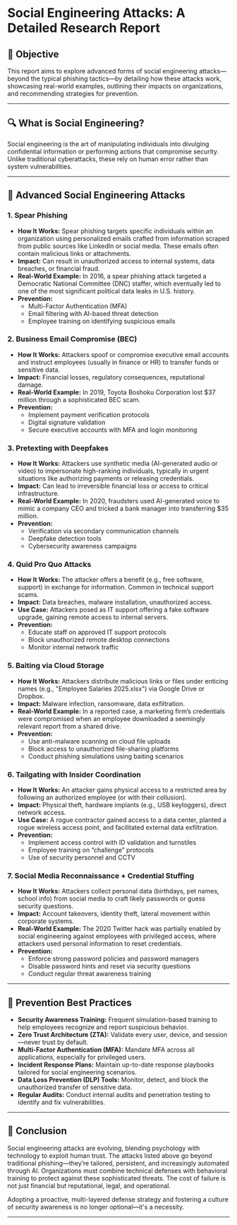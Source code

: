 
# Social Engineering Attacks: A Detailed Research Report

## 📌 Objective

This report aims to explore advanced forms of social engineering attacks—beyond the typical phishing tactics—by detailing how these attacks work, showcasing real-world examples, outlining their impacts on organizations, and recommending strategies for prevention.

---

## 🔍 What is Social Engineering?

Social engineering is the art of manipulating individuals into divulging confidential information or performing actions that compromise security. Unlike traditional cyberattacks, these rely on human error rather than system vulnerabilities.

---

## 🧠 Advanced Social Engineering Attacks

### 1. **Spear Phishing**
- **How It Works:** Spear phishing targets specific individuals within an organization using personalized emails crafted from information scraped from public sources like LinkedIn or social media. These emails often contain malicious links or attachments.
- **Impact:** Can result in unauthorized access to internal systems, data breaches, or financial fraud.
- **Real-World Example:** In 2016, a spear phishing attack targeted a Democratic National Committee (DNC) staffer, which eventually led to one of the most significant political data leaks in U.S. history.
- **Prevention:**
  - Multi-Factor Authentication (MFA)
  - Email filtering with AI-based threat detection
  - Employee training on identifying suspicious emails

### 2. **Business Email Compromise (BEC)**
- **How It Works:** Attackers spoof or compromise executive email accounts and instruct employees (usually in finance or HR) to transfer funds or sensitive data.
- **Impact:** Financial losses, regulatory consequences, reputational damage.
- **Real-World Example:** In 2019, Toyota Boshoku Corporation lost $37 million through a sophisticated BEC scam.
- **Prevention:**
  - Implement payment verification protocols
  - Digital signature validation
  - Secure executive accounts with MFA and login monitoring

### 3. **Pretexting with Deepfakes**
- **How It Works:** Attackers use synthetic media (AI-generated audio or video) to impersonate high-ranking individuals, typically in urgent situations like authorizing payments or releasing credentials.
- **Impact:** Can lead to irreversible financial loss or access to critical infrastructure.
- **Real-World Example:** In 2020, fraudsters used AI-generated voice to mimic a company CEO and tricked a bank manager into transferring $35 million.
- **Prevention:**
  - Verification via secondary communication channels
  - Deepfake detection tools
  - Cybersecurity awareness campaigns

### 4. **Quid Pro Quo Attacks**
- **How It Works:** The attacker offers a benefit (e.g., free software, support) in exchange for information. Common in technical support scams.
- **Impact:** Data breaches, malware installation, unauthorized access.
- **Use Case:** Attackers posed as IT support offering a fake software upgrade, gaining remote access to internal servers.
- **Prevention:**
  - Educate staff on approved IT support protocols
  - Block unauthorized remote desktop connections
  - Monitor internal network traffic

### 5. **Baiting via Cloud Storage**
- **How It Works:** Attackers distribute malicious links or files under enticing names (e.g., "Employee Salaries 2025.xlsx") via Google Drive or Dropbox.
- **Impact:** Malware infection, ransomware, data exfiltration.
- **Real-World Example:** In a reported case, a marketing firm’s credentials were compromised when an employee downloaded a seemingly relevant report from a shared drive.
- **Prevention:**
  - Use anti-malware scanning on cloud file uploads
  - Block access to unauthorized file-sharing platforms
  - Conduct phishing simulations using baiting scenarios

### 6. **Tailgating with Insider Coordination**
- **How It Works:** An attacker gains physical access to a restricted area by following an authorized employee (or with their collusion).
- **Impact:** Physical theft, hardware implants (e.g., USB keyloggers), direct network access.
- **Use Case:** A rogue contractor gained access to a data center, planted a rogue wireless access point, and facilitated external data exfiltration.
- **Prevention:**
  - Implement access control with ID validation and turnstiles
  - Employee training on “challenge” protocols
  - Use of security personnel and CCTV

### 7. **Social Media Reconnaissance + Credential Stuffing**
- **How It Works:** Attackers collect personal data (birthdays, pet names, school info) from social media to craft likely passwords or guess security questions.
- **Impact:** Account takeovers, identity theft, lateral movement within corporate systems.
- **Real-World Example:** The 2020 Twitter hack was partially enabled by social engineering against employees with privileged access, where attackers used personal information to reset credentials.
- **Prevention:**
  - Enforce strong password policies and password managers
  - Disable password hints and reset via security questions
  - Conduct regular threat awareness training

---

## 🔐 Prevention Best Practices

- **Security Awareness Training:** Frequent simulation-based training to help employees recognize and report suspicious behavior.
- **Zero Trust Architecture (ZTA):** Validate every user, device, and session—never trust by default.
- **Multi-Factor Authentication (MFA):** Mandate MFA across all applications, especially for privileged users.
- **Incident Response Plans:** Maintain up-to-date response playbooks tailored for social engineering scenarios.
- **Data Loss Prevention (DLP) Tools:** Monitor, detect, and block the unauthorized transfer of sensitive data.
- **Regular Audits:** Conduct internal audits and penetration testing to identify and fix vulnerabilities.

---

## 🧾 Conclusion

Social engineering attacks are evolving, blending psychology with technology to exploit human trust. The attacks listed above go beyond traditional phishing—they’re tailored, persistent, and increasingly automated through AI. Organizations must combine technical defenses with behavioral training to protect against these sophisticated threats. The cost of failure is not just financial but reputational, legal, and operational.

Adopting a proactive, multi-layered defense strategy and fostering a culture of security awareness is no longer optional—it's a necessity.

---


